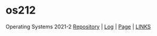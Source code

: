 # os212
Operating Systems 2021-2
[Repository](https://github.com/akmalgomal3/os212) |
[Log](https://github.com/akmalgomal3/os212/blob/master/TXT/mylog.txt) |
[Page](https://akmalgomal3.github.io/os212/) |
[LINKS](https://akmalgomal3.github.io/os212/LINKS/)

